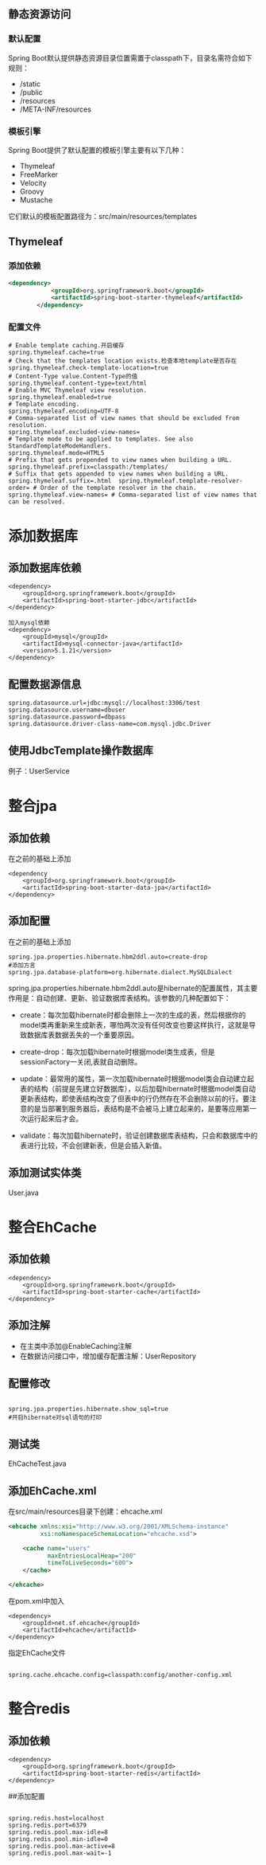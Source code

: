 ## 静态资源访问

### 默认配置

Spring Boot默认提供静态资源目录位置需置于classpath下，目录名需符合如下规则：

- /static
- /public
- /resources
- /META-INF/resources

### 模板引擎
Spring Boot提供了默认配置的模板引擎主要有以下几种：

- Thymeleaf
- FreeMarker
- Velocity
- Groovy
- Mustache

它们默认的模板配置路径为：src/main/resources/templates

## Thymeleaf

### 添加依赖

```xml
<dependency>
			<groupId>org.springframework.boot</groupId>
			<artifactId>spring-boot-starter-thymeleaf</artifactId>
		</dependency>
```

### 配置文件

```properties
# Enable template caching.开启缓存
spring.thymeleaf.cache=true 
# Check that the templates location exists.检查本地template是否存在
spring.thymeleaf.check-template-location=true 
# Content-Type value.Content-Type的值
spring.thymeleaf.content-type=text/html 
# Enable MVC Thymeleaf view resolution.
spring.thymeleaf.enabled=true 
# Template encoding.
spring.thymeleaf.encoding=UTF-8 
# Comma-separated list of view names that should be excluded from resolution.
spring.thymeleaf.excluded-view-names= 
# Template mode to be applied to templates. See also StandardTemplateModeHandlers.
spring.thymeleaf.mode=HTML5 
# Prefix that gets prepended to view names when building a URL.
spring.thymeleaf.prefix=classpath:/templates/ 
# Suffix that gets appended to view names when building a URL.
spring.thymeleaf.suffix=.html  spring.thymeleaf.template-resolver-order= # Order of the template resolver in the chain. spring.thymeleaf.view-names= # Comma-separated list of view names that can be resolved.
```

# 添加数据库

## 添加数据库依赖
```pom
<dependency>
    <groupId>org.springframework.boot</groupId>
    <artifactId>spring-boot-starter-jdbc</artifactId>
</dependency>

加入mysql依赖
<dependency>
    <groupId>mysql</groupId>
    <artifactId>mysql-connector-java</artifactId>
    <version>5.1.21</version>
</dependency>

```

## 配置数据源信息

```properties
spring.datasource.url=jdbc:mysql://localhost:3306/test
spring.datasource.username=dbuser
spring.datasource.password=dbpass
spring.datasource.driver-class-name=com.mysql.jdbc.Driver
```

## 使用JdbcTemplate操作数据库

例子：UserService 

# 整合jpa

## 添加依赖

在之前的基础上添加

```pom
<dependency
    <groupId>org.springframework.boot</groupId>
    <artifactId>spring-boot-starter-data-jpa</artifactId>
</dependency>
```

## 添加配置

在之前的基础上添加

```properties
spring.jpa.properties.hibernate.hbm2ddl.auto=create-drop
#添加方言
spring.jpa.database-platform=org.hibernate.dialect.MySQLDialect

```

spring.jpa.properties.hibernate.hbm2ddl.auto是hibernate的配置属性，其主要作用是：自动创建、更新、验证数据库表结构。该参数的几种配置如下：

- create：每次加载hibernate时都会删除上一次的生成的表，然后根据你的model类再重新来生成新表，哪怕两次没有任何改变也要这样执行，这就是导致数据库表数据丢失的一个重要原因。

- create-drop：每次加载hibernate时根据model类生成表，但是sessionFactory一关闭,表就自动删除。
- update：最常用的属性，第一次加载hibernate时根据model类会自动建立起表的结构（前提是先建立好数据库），以后加载hibernate时根据model类自动更新表结构，即使表结构改变了但表中的行仍然存在不会删除以前的行。要注意的是当部署到服务器后，表结构是不会被马上建立起来的，是要等应用第一次运行起来后才会。
- validate：每次加载hibernate时，验证创建数据库表结构，只会和数据库中的表进行比较，不会创建新表，但是会插入新值。

## 添加测试实体类

User.java

# 整合EhCache

## 添加依赖

```pom
<dependency>
    <groupId>org.springframework.boot</groupId>
    <artifactId>spring-boot-starter-cache</artifactId>
</dependency>
```

## 添加注解

- 在主类中添加@EnableCaching注解
- 在数据访问接口中，增加缓存配置注解：UserRepository 

## 配置修改
```properties

spring.jpa.properties.hibernate.show_sql=true
#开启hibernate对sql语句的打印

```

## 测试类

EhCacheTest.java

## 添加EhCache.xml

在src/main/resources目录下创建：ehcache.xml
```xml
<ehcache xmlns:xsi="http://www.w3.org/2001/XMLSchema-instance"
         xsi:noNamespaceSchemaLocation="ehcache.xsd">

    <cache name="users"
           maxEntriesLocalHeap="200"
           timeToLiveSeconds="600">
    </cache>

</ehcache>
```

在pom.xml中加入
```pom
<dependency>
    <groupId>net.sf.ehcache</groupId>
    <artifactId>ehcache</artifactId>
</dependency>
```

指定EhCache文件

```properties

spring.cache.ehcache.config=classpath:config/another-config.xml

```

# 整合redis

##  添加依赖

```pom
<dependency>
    <groupId>org.springframework.boot</groupId>
    <artifactId>spring-boot-starter-redis</artifactId>
</dependency>
```

##添加配置
```properties

spring.redis.host=localhost
spring.redis.port=6379
spring.redis.pool.max-idle=8
spring.redis.pool.min-idle=0
spring.redis.pool.max-active=8
spring.redis.pool.max-wait=-1

```




